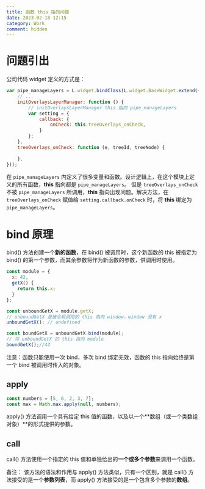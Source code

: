 ```yaml
---
title: 函数 this 指向问题
date: 2023-02-18 12:15
category: Work
comment: hidden
---
```


# 问题引出

公司代码 widget 定义的方式是：

```js
var pipe_manageLayers = L.widget.bindClass(L.widget.BaseWidget.extend({
    // ...
    initOverlaysLayerManager: function () {
        // initOverlaysLayerManager this 指向 pipe_manageLayers
        var setting = {
            callback: {
                onCheck: this.treeOverlays_onCheck,
            }
        };
    },
    treeOverlays_onCheck: function (e, treeId, treeNode) {
        
    },
}));
```

在 `pipe_manageLayers` 内定义了很多变量和函数。设计逻辑上，在这个模块上定义的所有函数，**this** 指向都是 `pipe_manageLayers`。
但是 `treeOverlays_onCheck` 不被 `pipe_manageLayers` 所调用，**this** 指向出现问题。解决方法，在 `treeOverlays_onCheck` 赋值给
`setting.callback.onCheck` 时，将 **this** 绑定为 `pipe_manageLayers`。


# bind 原理

bind() 方法创建一个**新的函数**，在 bind() 被调用时，这个新函数的 this 被指定为 bind() 的第一个参数，而其余参数将作为新函数的参数，供调用时使用。

```js
const module = {
  x: 42,
  getX() {
    return this.x;
  }
};

const unboundGetX = module.getX;
// unboundGetX 是被全局调用的 this 指向 window，window 没有 x
unboundGetX(); // undefined

const boundGetX = unboundGetX.bind(module);
// 将 unboundGetX 的 this 指向 module
boundGetX();//42
```

注意：函数只能使用一次 bind，多次 bind 绑定无效，函数的 this 指向始终是第一个 bind 被调用时传入的对象。

## apply

```js
const numbers = [5, 6, 2, 3, 7];
const max = Math.max.apply(null, numbers);
```
apply() 方法调用一个具有给定 this 值的函数，以及以一个**数组（或一个类数组对象）**的形式提供的参数。

## call

call() 方法使用一个指定的 this 值和单独给出的**一个或多个参数**来调用一个函数。


备注： 该方法的语法和作用与 apply() 方法类似，只有一个区别，就是 call() 方法接受的是一个**参数列表**，而 apply() 方法接受的是一个包含多个参数的**数组**。